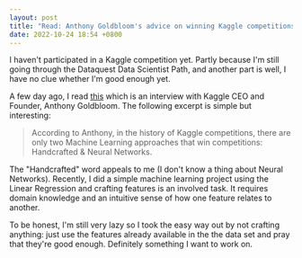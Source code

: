 ```yaml
---
layout: post
title: "Read: Anthony Goldbloom's advice on winning Kaggle competitions"
date: 2022-10-24 18:54 +0800
---
```


I haven't participated in a Kaggle competition yet. Partly because I'm still going through the Dataquest Data Scientist Path, and another part is well, I have no clue whether I'm good enough yet.

A few day ago, I read [this](https://www.import.io/post/how-to-win-a-kaggle-competition/?utm_source=pocket_mylist) which is an interview with Kaggle CEO and Founder, Anthony Goldbloom. The following excerpt is simple but interesting:

> According to Anthony, in the history of Kaggle competitions, there are only two Machine Learning approaches that win competitions: Handcrafted & Neural Networks.

The "Handcrafted" word appeals to me (I don't know a thing about Neural Networks). Recently, I did a simple machine learning project using the Linear Regression and crafting features is an involved task. It requires domain knowledge and an intuitive sense of how one feature relates to another. 

To be honest, I'm still very lazy so I took the easy way out by not crafting anything: just use the features already available in the the data set and pray that they're good enough. Definitely something I want to work on.